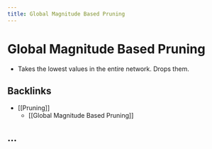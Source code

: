 ```yaml
---
title: Global Magnitude Based Pruning
---
```


# Global Magnitude Based Pruning
- Takes the lowest values in the entire network. Drops them.

## Backlinks
* [[Pruning]]
	* [[Global Magnitude Based Pruning]]

## …
